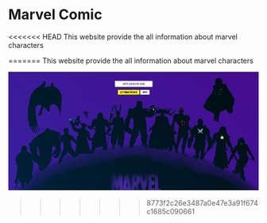 # Marvel Comic

<<<<<<< HEAD
This website provide the all information about marvel characters

=======
This website provide the all information about marvel characters 

![Demo image ](example.png)
>>>>>>> 8773f2c26e3487a0e47e3a91f674c1685c090661
